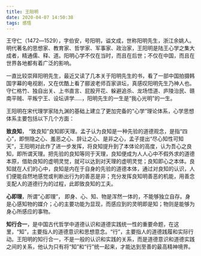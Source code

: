 ```yaml
---
title: 王阳明
date: 2020-04-07 14:50:38
tags: 感悟
---
```

王守仁（1472―1529），字伯安，号阳明，谥文成，世称阳明先生，浙江余姚人。明代著名的思想家、教育家、哲学家、军事家、政治家，王阳明是陆王心学之集大成者，精通儒、释、道。阳明心学不仅在当时，而且在后世；不仅在中国，而且在世界各地都有着广泛的影响。

一直比较崇拜阳明先生，最近又读了几本关于阳明先生的书，看了一部中国拍摄韩国字幕的电视剧，又在优酷上看了郦波老师百家讲坛，真感叹阳明先生乃神人也。
守仁格竹、独自出关、上书直言、屁股开花、躲避追杀、龙场悟道、庐陵治民、赣南平贼、平叛宁王、设坛讲学.....，阳明先生的一生是“我心光明”的一生。

王阳明在宋代理学家陆九渊的基础上建立了更加完备的“心学”理论体系，心学思想体系主要包括以下几个方面：

**致良知**， “致良知”良知即天理。孟子认为良知是一种先验的道德观念，是指“四心”，即恻隐之心、羞恶之心、辞让之心、是非之心，孟子提出“尽心知性可知天”，王阳明对此作了进一步发挥，将良知提升到了本体论的高度，认为吾心之良知，即所谓天理。把先验的良知等同于天理，良知便成为人人心中不假外求的道德本原，借助良知的虚明灵觉，就可以达到对天理的虚明灵觉；良知即心之本体。良知就在人们的心中，良知是内在于自身的先验的道德本体，通过对良知的认识，人们便能自然地感觉或判断出行为的善恶是非；充分发挥良知明善恶的机能，用善念支配人的道德行为的过程，此即致良知的工夫。

**心即理**，所谓“心即理”， 即身、心、知、物是浑然一体的，不能够独立自存。身是心感知物的媒介；心的主要功能为显现，而感应到的灵明即是知；物则是能够为身心所感应的事物。

**知行合一**，是中国古代哲学中道德认识和道德实践统一性的重要命题，在这里，“知”，主要指人的道德意识和思想意念。“行”，主要指人的道德践履和实际行动。王阳明的知行合一，不是一般的认识和实践的关系，而是道德意识和道德实践之间的关系，他认为只有将“知”和“行”统一起来，才能达到至善的最高精神境界。